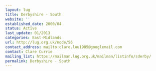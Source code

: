 ```yaml
---
layout: lug
title: Derbyshire - South
website: ''
established_date: 2000/04
status: Active
last_update: 01/2013
categories: East-Midlands
url: http://lug.org.uk/node/56
contact_address: mailto:clare.lou1985@googlemail.com
contact: Clare Currie
mailing_list: https://mailman.lug.org.uk/mailman/listinfo/sderby/
permalink: Derbyshire - South
---
```

